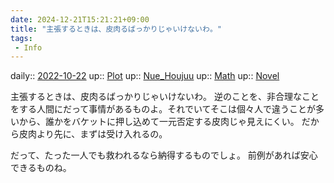 ```yaml
---
date: 2024-12-21T15:21:21+09:00
title: "主張するときは、皮肉るばっかりじゃいけないわ。"
tags:
 - Info
---
```


daily:: [2022-10-22](Daily_Note/2022-10-22.md)
up:: [Plot](../Bar/Novel/Chaos/Plot.md)
up:: [Nue_Houjuu](../Bar/Novel/Touhou_Project/Nue_Houjuu.md)
up:: [Math](../Bar/Novel/Topics/Math.md)
up:: [Novel](../Bar/Novel/Topics/Novel.md)

主張するときは、皮肉るばっかりじゃいけないわ。
逆のことを、非合理なことをする人間にだって事情があるものよ。それでいてそこは個々人で違うことが多いから、誰かをバケットに押し込めて一元否定する皮肉じゃ見えにくい。
だから皮肉より先に、まずは受け入れるの。

だって、たった一人でも救われるなら納得するものでしょ。
前例があれば安心できるものね。